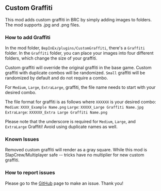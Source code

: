 ## Custom Graffiti
This mod adds custom graffiti in BRC by simply adding images to folders.
The mod supports .jpg and .png files.

### How to add Graffiti
In the mod folder, `BepInEx/plugins/CustomGraffiti`, there's a `Graffiti` folder.
In the `Graffiti` folder, you can place your images into four different folders, which change the size of your graffiti.

Custom graffiti will override the original graffiti in the base game. Custom graffiti with duplicate combos will be randomized. 
`Small` graffiti will be randomized by default and do not require a combo.

For `Medium`, `Large`, `ExtraLarge`, graffiti, the file name needs to start with your desired combo.

The file format for graffiti is as follows where `XXXXXX` is your desired combo:
`Medium`: `XXXX_Example Name.png`
`Large`: `XXXXX_Large Graffiti Name.jpg`
`ExtraLarge`: `XXXXXX_Extra Large Graffiti Name.png`

Please note that the underscore is required for `Medium`, `Large`, and `ExtraLarge` Graffiti!
Avoid using duplicate names as well.

### Known Issues
Removed custom graffiti will render as a gray square.
While this mod is SlapCrew/Multiplayer safe -- tricks have no multiplier for new custom graffiti.

### How to report issues
Please go to the [GitHub](https://github.com/tari-cat/CustomGraffiti) page to make an issue. Thank you!
